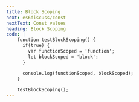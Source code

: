 ```yaml
---
title: Block Scoping
next: es6discuss/const
nextText: Const values
heading: Block Scoping
code: |
    function testBlockScoping() {
      if(true) {
        var functionScoped = 'function';
        let blockScoped = 'block';
      }

      console.log(functionScoped, blockScoped);
    }

    testBlockScoping();
---
```

